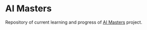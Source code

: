 # AI Masters

Repository of current learning and progress of [AI Masters](https://medium.com/@cj.booth01/creating-my-own-artificial-intelligence-masters-program-a706791a3655)
 project.
